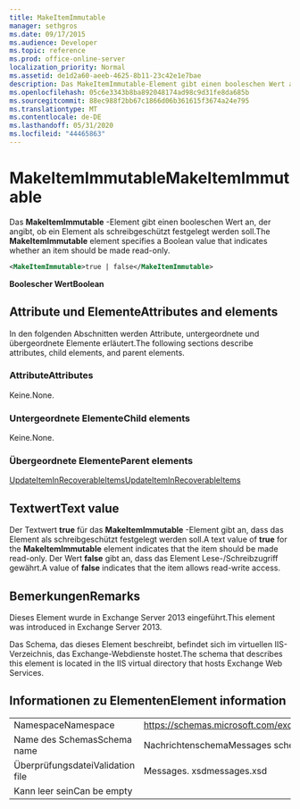 ```yaml
---
title: MakeItemImmutable
manager: sethgros
ms.date: 09/17/2015
ms.audience: Developer
ms.topic: reference
ms.prod: office-online-server
localization_priority: Normal
ms.assetid: de1d2a60-aeeb-4625-8b11-23c42e1e7bae
description: Das MakeItemImmutable-Element gibt einen booleschen Wert an, der angibt, ob ein Element als schreibgeschützt festgelegt werden soll.
ms.openlocfilehash: 05c6e3343b8ba892048174ad98c9d31fe8da685b
ms.sourcegitcommit: 88ec988f2bb67c1866d06b361615f3674a24e795
ms.translationtype: MT
ms.contentlocale: de-DE
ms.lasthandoff: 05/31/2020
ms.locfileid: "44465863"
---
```

# <a name="makeitemimmutable"></a><span data-ttu-id="291f7-103">MakeItemImmutable</span><span class="sxs-lookup"><span data-stu-id="291f7-103">MakeItemImmutable</span></span>

<span data-ttu-id="291f7-104">Das **MakeItemImmutable** -Element gibt einen booleschen Wert an, der angibt, ob ein Element als schreibgeschützt festgelegt werden soll.</span><span class="sxs-lookup"><span data-stu-id="291f7-104">The **MakeItemImmutable** element specifies a Boolean value that indicates whether an item should be made read-only.</span></span> 
  
```XML
<MakeItemImmutable>true | false</MakeItemImmutable>
```

 <span data-ttu-id="291f7-105">**Boolescher Wert**</span><span class="sxs-lookup"><span data-stu-id="291f7-105">**Boolean**</span></span>
## <a name="attributes-and-elements"></a><span data-ttu-id="291f7-106">Attribute und Elemente</span><span class="sxs-lookup"><span data-stu-id="291f7-106">Attributes and elements</span></span>

<span data-ttu-id="291f7-107">In den folgenden Abschnitten werden Attribute, untergeordnete und übergeordnete Elemente erläutert.</span><span class="sxs-lookup"><span data-stu-id="291f7-107">The following sections describe attributes, child elements, and parent elements.</span></span>
  
### <a name="attributes"></a><span data-ttu-id="291f7-108">Attribute</span><span class="sxs-lookup"><span data-stu-id="291f7-108">Attributes</span></span>

<span data-ttu-id="291f7-109">Keine.</span><span class="sxs-lookup"><span data-stu-id="291f7-109">None.</span></span>
  
### <a name="child-elements"></a><span data-ttu-id="291f7-110">Untergeordnete Elemente</span><span class="sxs-lookup"><span data-stu-id="291f7-110">Child elements</span></span>

<span data-ttu-id="291f7-111">Keine.</span><span class="sxs-lookup"><span data-stu-id="291f7-111">None.</span></span>
  
### <a name="parent-elements"></a><span data-ttu-id="291f7-112">Übergeordnete Elemente</span><span class="sxs-lookup"><span data-stu-id="291f7-112">Parent elements</span></span>

[<span data-ttu-id="291f7-113">UpdateItemInRecoverableItems</span><span class="sxs-lookup"><span data-stu-id="291f7-113">UpdateItemInRecoverableItems</span></span>](updateiteminrecoverableitems.md)
  
## <a name="text-value"></a><span data-ttu-id="291f7-114">Textwert</span><span class="sxs-lookup"><span data-stu-id="291f7-114">Text value</span></span>

<span data-ttu-id="291f7-115">Der Textwert **true** für das **MakeItemImmutable** -Element gibt an, dass das Element als schreibgeschützt festgelegt werden soll.</span><span class="sxs-lookup"><span data-stu-id="291f7-115">A text value of **true** for the **MakeItemImmutable** element indicates that the item should be made read-only.</span></span> <span data-ttu-id="291f7-116">Der Wert **false** gibt an, dass das Element Lese-/Schreibzugriff gewährt.</span><span class="sxs-lookup"><span data-stu-id="291f7-116">A value of **false** indicates that the item allows read-write access.</span></span> 
  
## <a name="remarks"></a><span data-ttu-id="291f7-117">Bemerkungen</span><span class="sxs-lookup"><span data-stu-id="291f7-117">Remarks</span></span>

<span data-ttu-id="291f7-118">Dieses Element wurde in Exchange Server 2013 eingeführt.</span><span class="sxs-lookup"><span data-stu-id="291f7-118">This element was introduced in Exchange Server 2013.</span></span>
  
<span data-ttu-id="291f7-119">Das Schema, das dieses Element beschreibt, befindet sich im virtuellen IIS-Verzeichnis, das Exchange-Webdienste hostet.</span><span class="sxs-lookup"><span data-stu-id="291f7-119">The schema that describes this element is located in the IIS virtual directory that hosts Exchange Web Services.</span></span>
  
## <a name="element-information"></a><span data-ttu-id="291f7-120">Informationen zu Elementen</span><span class="sxs-lookup"><span data-stu-id="291f7-120">Element information</span></span>

|||
|:-----|:-----|
|<span data-ttu-id="291f7-121">Namespace</span><span class="sxs-lookup"><span data-stu-id="291f7-121">Namespace</span></span>  <br/> |https://schemas.microsoft.com/exchange/services/2006/messages  <br/> |
|<span data-ttu-id="291f7-122">Name des Schemas</span><span class="sxs-lookup"><span data-stu-id="291f7-122">Schema name</span></span>  <br/> |<span data-ttu-id="291f7-123">Nachrichtenschema</span><span class="sxs-lookup"><span data-stu-id="291f7-123">Messages schema</span></span>  <br/> |
|<span data-ttu-id="291f7-124">Überprüfungsdatei</span><span class="sxs-lookup"><span data-stu-id="291f7-124">Validation file</span></span>  <br/> |<span data-ttu-id="291f7-125">Messages. xsd</span><span class="sxs-lookup"><span data-stu-id="291f7-125">messages.xsd</span></span>  <br/> |
|<span data-ttu-id="291f7-126">Kann leer sein</span><span class="sxs-lookup"><span data-stu-id="291f7-126">Can be empty</span></span>  <br/> ||
   

